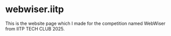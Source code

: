 # webwiser.iitp
This is the website page which I made for the competition named WebWiser from IITP TECH CLUB 2025.
